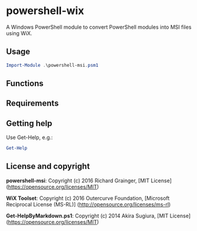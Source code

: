# powershell-wix
A Windows PowerShell module to convert PowerShell modules into MSI files using
WiX.

## Usage
````powershell
Import-Module .\powershell-msi.psm1
````

## Functions


## Requirements

## Getting help
Use Get-Help, e.g.:

````powershell
Get-Help
````

## License and copyright
**powershell-msi**: Copyright (c) 2016 Richard Grainger,
[MIT License] (https://opensource.org/licenses/MIT)

**WiX Toolset**: Copyright (c) 2016 Outercurve Foundation,
[Microsoft Reciprocal License (MS-RL)] (http://opensource.org/licenses/ms-rl)

**Get-HelpByMarkdown.ps1**: Copyright (c) 2014 Akira Sugiura,
[MIT License] (https://opensource.org/licenses/MIT)